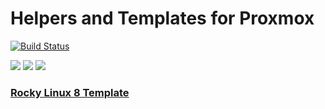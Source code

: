 # Helpers and Templates for Proxmox

[![Build Status](https://raw.githubusercontent.com/ariadata/ariadata-files/main/public-assets/images/ariadata_logo.png)](https://ariadata.co)

![](https://img.shields.io/github/stars/ariadata/proxmox-templates-helpers.svg)
![](https://img.shields.io/github/watchers/ariadata/proxmox-templates-helpers.svg)
![](https://img.shields.io/github/forks/ariadata/proxmox-templates-helpers.svg)

### [Rocky Linux 8 Template](https://github.com/ariadata/proxmox-templates-helpers/blob/main/templates/rocky-linux8.md)
